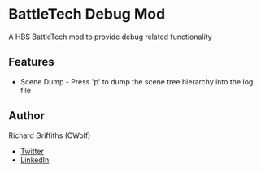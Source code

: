 # BattleTech Debug Mod

A HBS BattleTech mod to provide debug related functionality

## Features

* Scene Dump - Press 'p' to dump the scene tree hierarchy into the log file

## Author

Richard Griffiths (CWolf)
  * [Twitter](https://twitter.com/CWolf)
  * [LinkedIn](https://www.linkedin.com/in/richard-griffiths-436b7a19/)
